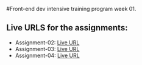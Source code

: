 #Front-end dev intensive training program week 01.

## Live URLS for the assignments:
- Assignment-02: [Live URL](https://btebe.github.io/fd-training/frontdev-w1/assignment-02/)
- Assignment-03: [Live URL](https://btebe.github.io/fd-training/frontdev-w1/assignment-03/links-and-images/)
- Assignment-04: [Live URL](https://btebe.github.io/fd-training/frontdev-w1/assignment-04/)
